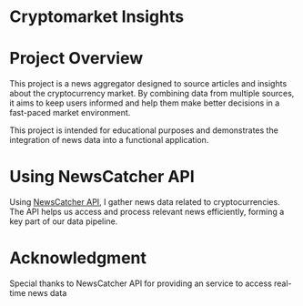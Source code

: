 # Cryptomarket Insights

# Project Overview
This project is a news aggregator designed to source articles and insights about the cryptocurrency market. By combining data from multiple sources, it aims to keep users informed and help them make better decisions in a fast-paced market environment.

This project is intended for educational purposes and demonstrates the integration of news data into a functional application.

# Using NewsCatcher API
Using [NewsCatcher API](https://www.newscatcherapi.com/), I gather news data related to cryptocurrencies. The API helps us access and process relevant news efficiently, forming a key part of our data pipeline.

# Acknowledgment
Special thanks to NewsCatcher API for providing an service to access real-time news data
